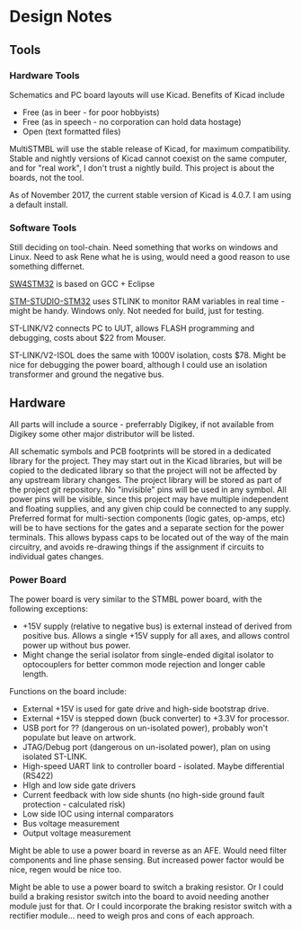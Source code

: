 # Design Notes

## Tools

### Hardware Tools

Schematics and PC board layouts will use Kicad.  Benefits of Kicad include
* Free (as in beer - for poor hobbyists)
* Free (as in speech - no corporation can hold data hostage)
* Open (text formatted files)

MultiSTMBL will use the stable release of Kicad, for maximum compatibility.
Stable and nightly versions of Kicad cannot coexist on the same computer,
and for "real work", I don't trust a nightly build.  This project is about
the boards, not the tool.

As of November 2017, the current stable version of Kicad is 4.0.7.  I am using
a default install.

### Software Tools

Still deciding on tool-chain.  Need something that works on windows and Linux.
Need to ask Rene what he is using, would need a good reason to use something differnet.

[SW4STM32](http://www.st.com/content/st_com/en/products/development-tools/software-development-tools/stm32-software-development-tools/stm32-ides/sw4stm32.html) is based on GCC + Eclipse

[STM-STUDIO-STM32](http://www.st.com/content/st_com/en/products/development-tools/software-development-tools/stm32-software-development-tools/stm32-performance-and-debuggers/stm-studio-stm32.html) uses STLINK to monitor RAM variables in real time - might be handy.  Windows only.  Not needed for build, just for testing.

ST-LINK/V2 connects PC to UUT, allows FLASH programming and debugging, costs about $22 from Mouser.

ST-LINK/V2-ISOL does the same with 1000V isolation, costs $78.  Might be nice for debugging the power board, although I could use an isolation transformer and ground the negative bus.


## Hardware

All parts will include a source - preferrably Digikey, if not available from Digikey some
other major distributor will be listed.

All schematic symbols and PCB footprints will be stored in a dedicated library for the project.
They may start out in the Kicad libraries, but will be copied to the dedicated library so that
the project will not be affected by any upstream library changes.  The project library will be
stored as part of the project git repository.
No "invisible" pins will be used in any symbol.  All power pins will be visible, since this
project may have multiple independent and floating supplies, and any given chip could be 
connected to any supply.
Preferred format for multi-section components (logic gates, op-amps, etc) will be to have
sections for the gates and a separate section for the power terminals.  This allows bypass
caps to be located out of the way of the main circuitry, and avoids re-drawing things if the
assignment if circuits to individual gates changes.

### Power Board

The power board is very similar to the STMBL power board, with the following exceptions:
* +15V supply (relative to negative bus) is external instead of derived from positive bus.  Allows a single +15V supply for all axes, and allows control power up without bus power.
* Might change the serial isolator from single-ended digital isolator to optocouplers for better common mode rejection and longer cable length.

Functions on the board include:
* External +15V is used for gate drive and high-side bootstrap drive.
* External +15V is stepped down (buck converter) to +3.3V for processor.
* USB port for ?? (dangerous on un-isolated power), probably won't populate but leave on artwork.
* JTAG/Debug port (dangerous on un-isolated power), plan on using isolated ST-LINK.
* High-speed UART link to controller board - isolated.  Maybe differential (RS422)
* HIgh and low side gate drivers
* Current feedback with low side shunts (no high-side ground fault protection - calculated risk)
* Low side IOC using internal comparators
* Bus voltage measurement
* Output voltage measurement

Might be able to use a power board in reverse as an AFE.  Would need filter components and line phase sensing.  But increased power factor would be nice, regen would be nice too.

Might be able to use a power board to switch a braking resistor.  Or I could build a braking resistor switch into the board to avoid needing another module just for that.  Or I could incorporate the braking resistor switch with a rectifier module...  need to weigh pros and cons of each approach.

